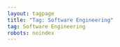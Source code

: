 ```yaml
---
layout: tagpage
title: "Tag: Software Engineering"
tag: Software Engineering
robots: noindex
---
```

